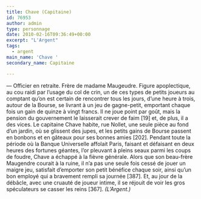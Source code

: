 ```yaml
---
title: Chave (Capitaine)
id: 76953
author: admin
type: personnage
date: 2010-02-16T09:36:49+00:00
excerpt: "L'Argent"
tags:
  - argent
main_name: 'Chave '
secondary_name: Capitaine

---
```

— Officier en retraite. Frère de madame Maugeudre. Figure apoplectique, au cou raidi par l&rsquo;usage du col de crin, un de ces types de petits joueurs au comptant qu&rsquo;on est certain de rencontrer tous les jours, d&rsquo;une heure à trois, autour de la Bourse, se livrant à un jeu de gagne-petit, emportant chaque fois un gain de quinze à vingt francs. Il ne joue point par goût, mais la pension du gouvernement le laisserait crever de faim [19] et, de plus, il a des vices. Le capitaine Chave habite, rue Nollet, une seule pièce au fond d&rsquo;un jardin, où se glissent des jupes, et les petits gains de Bourse passent en bonbons et en gâteaux pour ses bonnes amies [202]. Pendant toute la période où la Banque Universelle affolait Paris, faisant et défaisant en deux heures des fortunes géantes, l&rsquo;or pleuvant à pleins seaux parmi les coups de foudre, Chave a échappé à la fièvre générale. Alors que son beau-frère Maugendre courait à la ruine, il n&rsquo;a pas une seule fois cessé de jouer un maigre jeu, satisfait d&rsquo;emporter son petit bénéfice chaque soir, ainsi qu&rsquo;un bon employé qui a bravement rempli sa journée [387]. Et, au jour de la débâcle, avec une cruauté de joueur intime, il se réjouit de voir les gros spéculateurs se casser les reins [367]. _(L&rsquo;Argent.)_